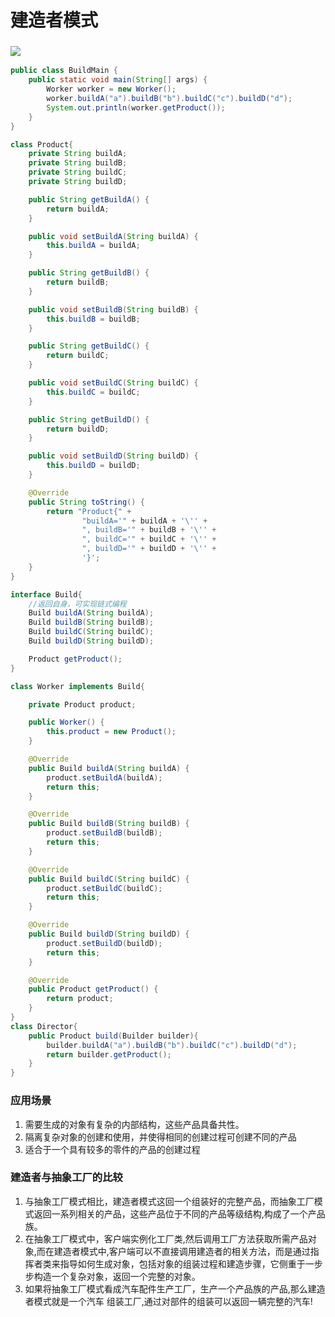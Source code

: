 # 建造者模式

### ![](https://img.imgdb.cn/item/600ac4883ffa7d37b33641c2.jpg)

```java
public class BuildMain {
    public static void main(String[] args) {
        Worker worker = new Worker();
        worker.buildA("a").buildB("b").buildC("c").buildD("d");
        System.out.println(worker.getProduct());
    }
}

class Product{
    private String buildA;
    private String buildB;
    private String buildC;
    private String buildD;

    public String getBuildA() {
        return buildA;
    }

    public void setBuildA(String buildA) {
        this.buildA = buildA;
    }

    public String getBuildB() {
        return buildB;
    }

    public void setBuildB(String buildB) {
        this.buildB = buildB;
    }

    public String getBuildC() {
        return buildC;
    }

    public void setBuildC(String buildC) {
        this.buildC = buildC;
    }

    public String getBuildD() {
        return buildD;
    }

    public void setBuildD(String buildD) {
        this.buildD = buildD;
    }

    @Override
    public String toString() {
        return "Product{" +
                "buildA='" + buildA + '\'' +
                ", buildB='" + buildB + '\'' +
                ", buildC='" + buildC + '\'' +
                ", buildD='" + buildD + '\'' +
                '}';
    }
}

interface Build{
    //返回自身，可实现链式编程
    Build buildA(String buildA);
    Build buildB(String buildB);
    Build buildC(String buildC);
    Build buildD(String buildD);

    Product getProduct();
}

class Worker implements Build{

    private Product product;

    public Worker() {
        this.product = new Product();
    }

    @Override
    public Build buildA(String buildA) {
        product.setBuildA(buildA);
        return this;
    }

    @Override
    public Build buildB(String buildB) {
        product.setBuildB(buildB);
        return this;
    }

    @Override
    public Build buildC(String buildC) {
        product.setBuildC(buildC);
        return this;
    }

    @Override
    public Build buildD(String buildD) {
        product.setBuildD(buildD);
        return this;
    }

    @Override
    public Product getProduct() {
        return product;
    }
}
class Director{
    public Product build(Builder builder){
        builder.buildA("a").buildB("b").buildC("c").buildD("d");
        return builder.getProduct();        
    }
}
```



### 应用场景

1. 需要生成的对象有复杂的内部结构，这些产品具备共性。
2. 隔离复杂对象的创建和使用，并使得相同的创建过程可创建不同的产品
3. 适合于一个具有较多的零件的产品的创建过程

### 建造者与抽象工厂的比较

1. 与抽象工厂模式相比，建造者模式这回一个组装好的完整产品，而抽象工厂模式返回一系列相关的产品，这些产品位于不同的产品等级结构,构成了一个产品族。
2. 在抽象工厂模式中，客户端实例化工厂类,然后调用工厂方法获取所需产品对象,而在建造者模式中,客户端可以不直接调用建造者的相关方法，而是通过指挥者类来指导如何生成对象，包括对象的组装过程和建造步骤，它侧重于一步步构造一个复杂对象，返回一个完整的对象。
3. 如果将抽象工厂模式看成汽车配件生产工厂，生产一个产品族的产品,那么建造者模式就是一个汽车
   组装工厂,通过对部件的组装可以返回一辆完整的汽车!